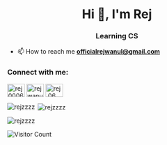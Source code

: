 <h1 align="center">Hi 👋, I'm Rej</h1>
<h3 align="center">Learning CS</h3>

- 📫 How to reach me **officialrejwanul@gmail.com**

<h3 align="left">Connect with me:</h3>
<p align="left">
<a href="https://twitter.com/rej0006" target="_blank" rel="noopener noreferrer"><img align="center" src="https://raw.githubusercontent.com/rahuldkjain/github-profile-readme-generator/master/src/images/icons/Social/twitter.svg" alt="rej0006" height="30" width="40" /></a>
<a href="https://linkedin.com/in/rejwanul-hoque-a55a63289" target="_blank" rel="noopener noreferrer"><img align="center" src="https://raw.githubusercontent.com/rahuldkjain/github-profile-readme-generator/master/src/images/icons/Social/linked-in-alt.svg" alt="rejwanul-hoque-a55a63289" height="30" width="40" /></a>
<a href="https://instagram.com/rej.06" target="_blank" rel="noopener noreferrer"><img align="center" src="https://raw.githubusercontent.com/rahuldkjain/github-profile-readme-generator/master/src/images/icons/Social/instagram.svg" alt="rej.06" height="30" width="40" /></a>
</p>


<p><img align="left" src="https://github-readme-stats.vercel.app/api/top-langs?username=rejzzzz&show_icons=true&locale=en&layout=compact" alt="rejzzzz" /></p>

<p>&nbsp;<img align="center" src="https://github-readme-stats.vercel.app/api?username=rejzzzz&show_icons=true&locale=en" alt="rejzzzz" /></p>

<p><img align="center" src="https://github-readme-streak-stats.herokuapp.com/?user=rejzzzz&" alt="rejzzzz" /></p>


![Visitor Count](https://profile-counter.glitch.me/rejzzzz/count.svg)
